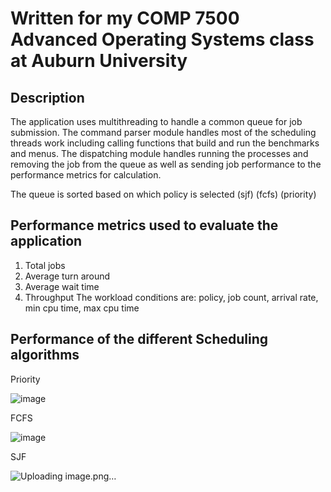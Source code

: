 # Written for my COMP 7500 Advanced Operating Systems class at Auburn University

## Description
The application uses multithreading to handle a common queue for job submission.
The command parser module handles most of the scheduling threads work including calling functions that build and run the benchmarks and menus.
The dispatching module handles running the processes and removing the job from the queue as well as sending job performance to the performance metrics for calculation.

The queue is sorted based on which policy is selected (sjf) (fcfs) (priority)

## Performance metrics used to evaluate the application
1.	Total jobs 
2.	Average turn around
3.	Average wait time
4.	Throughput 
The workload conditions are:
policy, job count, arrival rate, min cpu time, max cpu time

## Performance of the different Scheduling algorithms

Priority 

![image](https://github.com/user-attachments/assets/a7eedbd5-adbd-4a92-9627-32a7738c1473)

FCFS

![image](https://github.com/user-attachments/assets/1025b825-e918-4da7-830d-16d2374c28b2)

SJF 

![Uploading image.png…]()
